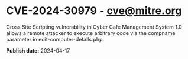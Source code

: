 # CVE-2024-30979 - cve@mitre.org

Cross Site Scripting vulnerability in Cyber Cafe Management System 1.0 allows a remote attacker to execute arbitrary code via the compname parameter in edit-computer-details.php.

**Publish date:** 2024-04-17
